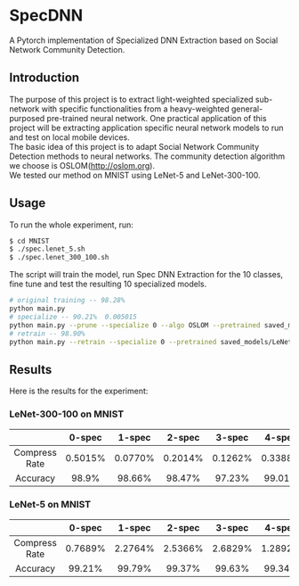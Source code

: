 # SpecDNN
A Pytorch implementation of Specialized DNN Extraction based on Social Network Community Detection.

## Introduction
The purpose of this project is to extract light-weighted specialized sub-network with specific functionalities from a heavy-weighted general-purposed pre-trained neural network. One practical application of this project will be extracting application specific neural network models to run and test on local mobile devices.  
The basic idea of this project is to adapt Social Network Community Detection methods to neural networks. The community detection algorithm we choose is OSLOM(http://oslom.org).  
We tested our method on MNIST using LeNet-5 and LeNet-300-100.


## Usage
To run the whole experiment, run:
```sh
$ cd MNIST
$ ./spec.lenet_5.sh
$ ./spec.lenet_300_100.sh
```
The script will train the model, run Spec DNN Extraction for the 10 classes, fine tune and test the resulting 10 specialized models.
```sh
# original training -- 98.28%
python main.py
# specialize -- 90.21%  0.005015
python main.py --prune --specialize 0 --algo OSLOM --pretrained saved_models/LeNet_300_100.best_origin.pth.tar
# retrain -- 98.90%
python main.py --retrain --specialize 0 --pretrained saved_models/LeNet_300_100.specialize.0.OSLOM.pth.tar
```

## Results
Here is the results for the experiment:
### LeNet-300-100 on MNIST
||0-spec|1-spec|2-spec|3-spec|4-spec|5-spec|6-spec|7-spec|8-spec|9-spec|spec avg|original|
|:-:|:-:|:-:|:-:|:-:|:-:|:-:|:-:|:-:|:-:|:-:|:-:|:-:|
|Compress Rate |0.5015%|0.0770%|0.2014%|0.1262%|0.3388%|0.2618%|0.1349%|0.4343%|0.1315%|0.4467%|0.26541%|100%|
|Accuracy|98.9%|98.66%|98.47%|97.23%|99.01%|98.46%|97.29%|98.18%|96.88%|98.70%|98.12%|98.28%|

### LeNet-5 on MNIST
||0-spec|1-spec|2-spec|3-spec|4-spec|5-spec|6-spec|7-spec|8-spec|9-spec|spec avg|original|
|:-:|:-:|:-:|:-:|:-:|:-:|:-:|:-:|:-:|:-:|:-:|:-:|:-:|
|Compress Rate |0.7689%|2.2764%|2.5366%|2.6829%|1.2892%|2.1580%|4.0790%|2.2787%|2.5668%|4.5134%|2.515%|100%|
|Accuracy|99.21%|99.79%|99.37%|99.63%|99.34%|98.53%|99.73%|99.56%|99.56%|99.05%|99.377%|99.41%|
